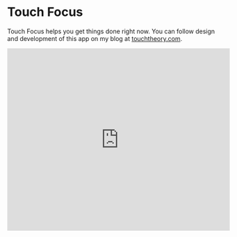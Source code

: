 Touch Focus
===========

Touch Focus helps you get things done right now. You can follow design and development of this app on my blog at <a href="http://touchtheory.com">touchtheory.com</a>.

<p><iframe frameborder="0" height="421" marginheight="0" marginwidth="0" scrolling="no" src="http://www.slideshare.net/slideshow/embed_code/14007307?rel=0" width="512"></iframe></p>

<!-- ![Touch Focus Screenshot](http://github.com/adobbs/touch-focus/raw/master/img/focus2.png "Latest Screenshot") -->